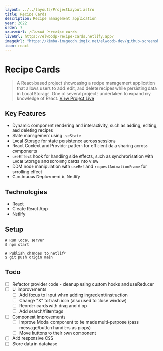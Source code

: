 ```yaml
---
layout: ../../layouts/ProjectLayout.astro
title: Recipe Cards
description: Recipe management application
year: 2022
order: 7
sourceUrl: /Elwood-P/recipe-cards
liveUrl: https://elwoodp-recipe-cards.netlify.app/
imageUrl: "https://kimba-imagecdn.imgix.net/elwoodp-dev/github-screenshots/recipe-cards-screenshot-v2.png"
icon: react
---
```


<!-- NB: This is a copy of the readme on GitHub which is loaded remotely. -->

# Recipe Cards

> A React-based project showcasing a recipe management application that allows users to add, edit, and delete recipes while persisting data in Local Storage. One of several projects undertaken to expand my knowledge of React.
> [View Project Live](https://elwoodp-recipe-cards.netlify.app/)

## Key Features
- Dynamic component rendering and interactivity, such as adding, editing, and deleting recipes
- State management using `useState`
- Local Storage for state persistence across sessions
- React Context and Provider pattern for efficient data sharing across components
- `useEffect` hook for handling side effects, such as synchronisation with Local Storage and scrolling cards into view
- DOM node manipulation with `useRef` and `requestAnimationFrame` for scrolling effect
- Continuous Deployment to Netlify

## Technologies
- React
- Create React App
- Netlify

## Setup
```shell
# Run local server
$ npm start

# Publish changes to netlify
$ git push origin main
```

## Todo
- [ ] Refactor provider code - cleanup using custom hooks and useReducer
- [ ] UI improvements
  - [ ] Add focus to input when adding ingredient/instruction
  - [ ] Change "X" to trash icon (also used to close window)
  - [ ] Reorder cards with drag and drop
  - [ ] Add search/filter/tags
- [ ] Component Improvements
  - [ ] Improve Modal component to be made multi-purpose (pass message/button handlers as props)
  - [ ] Move buttons to their own component
- [ ] Add responsive CSS
- [ ] Store data in database